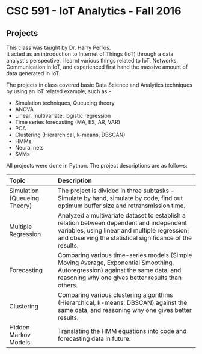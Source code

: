# CSC 591 - IoT Analytics - Fall 2016
## Projects

This class was taught by Dr. Harry Perros.  
It acted as an introduction to Internet of Things (IoT) through a data analyst's perspective. I learnt various things related to IoT, Networks, Communication in IoT, and experienced first hand the massive amount of data generated in IoT.  

The projects in class covered basic Data Science and Analytics techniques by using an IoT related example, such as -
* Simulation techniques, Queueing theory
* ANOVA
* Linear, multivariate, logistic regression
* Time series forecasting (MA, ES, AR, VAR)
* PCA
* Clustering (Hierarchical, k-means, DBSCAN)
* HMMs
* Neural nets
* SVMs

All projects were done in Python. The project descriptions are as follows:

| Topic | Description |
| :---- | :---------- |
| Simulation (Queueing Theory) | The project is divided in three subtasks - Simulate by hand, simulate by code, find out optimum buffer size and retransmission time. |
| Multiple Regression | Analyzed a multivariate dataset to establish a relation between dependent and independent variables, using linear and multiple regression; and observing the statistical significance of the results. |
| Forecasting | Comparing various time-series models (Simple Moving Average, Exponential Smoothing, Autoregression) against the same data, and reasoning why one gives better results than others. |
| Clustering | Comparing various clustering algorithms (Hierarchical, k-means, DBSCAN) against the same data, and reasoning why one gives better results. |
| Hidden Markov Models | Translating the HMM equations into code and forecasting data in future. |
